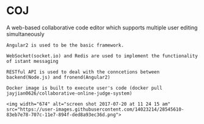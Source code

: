 # COJ

A web-based collaborative code editor which supports multiple user editing simultaneously 

  
	Angular2 is used to be the basic framework.
  
	WebSocket(socket.io) and Redis are used to implement the functionality of istant messaging
  
	RESTful API is used to deal with the conncetions between backend(Node.js) and fronend(Angular2)
  
	Docker image is built to execute user's code (docker pull jayjian0626/collaborative-online-judge-system)
	
	<img width="674" alt="screen shot 2017-07-20 at 11 24 15 am" src="https://user-images.githubusercontent.com/14023214/28545610-83eb7e78-707c-11e7-894f-ded8a93ec36d.png">


